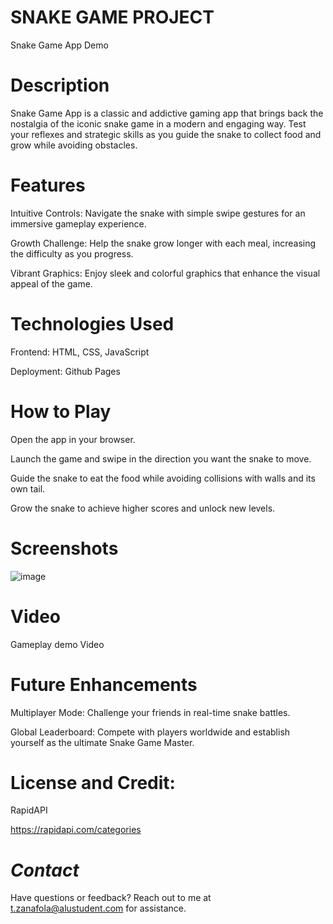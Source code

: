 # **SNAKE GAME PROJECT**
Snake Game App Demo

# **Description**


Snake Game App is a classic and addictive gaming app that brings back the nostalgia of the iconic snake game in a modern and engaging way. Test your reflexes and strategic skills as you guide the snake to collect food and grow while avoiding obstacles.

# **Features**


Intuitive Controls: Navigate the snake with simple swipe gestures for an immersive gameplay experience.

Growth Challenge: Help the snake grow longer with each meal, increasing the difficulty as you progress.

Vibrant Graphics: Enjoy sleek and colorful graphics that enhance the visual appeal of the game.


# **Technologies Used**


Frontend: HTML, CSS, JavaScript

Deployment: Github Pages

# **How to Play**


Open the app in your browser.

Launch the game and swipe in the direction you want the snake to move.

Guide the snake to eat the food while avoiding collisions with walls and its own tail.

Grow the snake to achieve higher scores and unlock new levels.

# **Screenshots**


![image](https://github.com/tesfahunfola/Playing-Around-with-APIs/assets/122350783/e46e7758-6e65-4d73-ab45-f33cbfaac9d6)




# **Video**


Gameplay demo Video


# **Future Enhancements**


Multiplayer Mode: Challenge your friends in real-time snake battles.

Global Leaderboard: Compete with players worldwide and establish yourself as the ultimate Snake Game Master.


# **License and Credit:**


RapidAPI

https://rapidapi.com/categories

# **_Contact_**


Have questions or feedback? Reach out to me at t.zanafola@alustudent.com for assistance.
